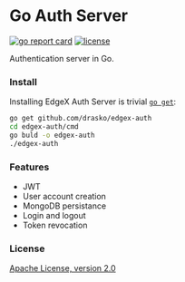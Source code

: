 # Go Auth Server
[![go report card][grc-badge]][grc-url]
[![license][license]](LICENSE)

Authentication server in Go.

### Install
Installing EdgeX Auth Server is trivial [`go get`](https://golang.org/cmd/go/):
```bash
go get github.com/drasko/edgex-auth
cd edgex-auth/cmd
go buld -o edgex-auth
./edgex-auth
```

### Features
- JWT
- User account creation
- MongoDB persistance
- Login and logout
- Token revocation

### License
[Apache License, version 2.0](LICENSE)

[grc-badge]: https://goreportcard.com/badge/github.com/drasko/edgex-auth
[grc-url]: https://goreportcard.com/report/github.com/drasko/edgex-auth
[license]: https://img.shields.io/badge/license-Apache%20v2.0-blue.svg
